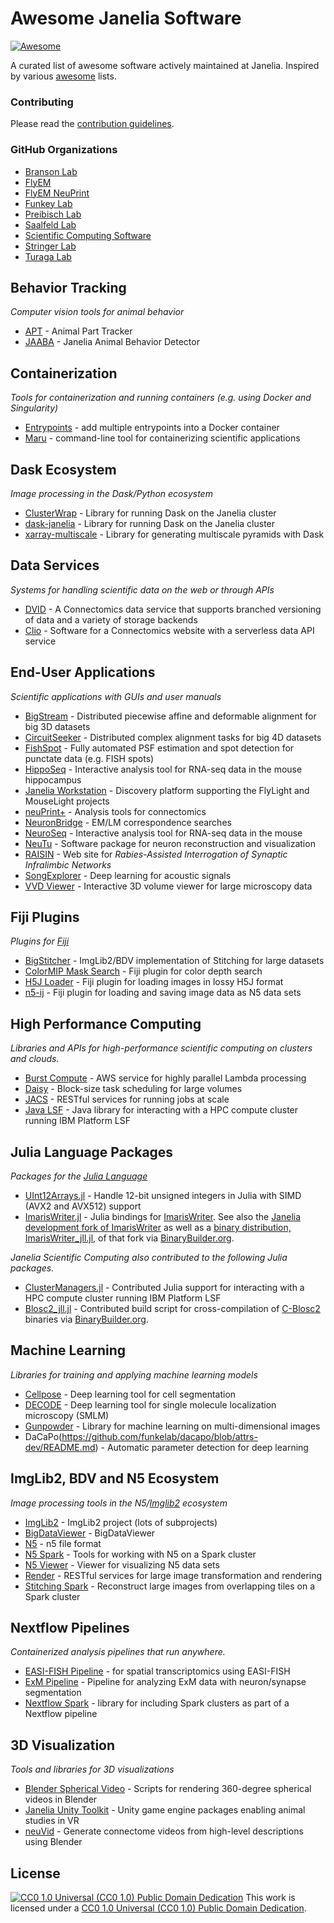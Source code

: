 # Awesome Janelia Software

[![Awesome](https://awesome.re/badge.svg)](https://awesome.re)

A curated list of awesome software actively maintained at Janelia. Inspired by various [awesome](https://github.com/sindresorhus/awesome) lists.

### Contributing

Please read the [contribution guidelines](CONTRIBUTING.md).

### GitHub Organizations

* [Branson Lab](https://github.com/kristinbranson)
* [FlyEM](https://github.com/janelia-flyem)
* [FlyEM NeuPrint](https://github.com/connectome-neuprint)
* [Funkey Lab](https://github.com/funkey)
* [Preibisch Lab](https://github.com/PreibischLab)
* [Saalfeld Lab](https://github.com/saalfeldlab)
* [Scientific Computing Software](https://github.com/JaneliaSciComp)
* [Stringer Lab](https://github.com/MouseLand)
* [Turaga Lab](https://github.com/TuragaLab)


## Behavior Tracking

*Computer vision tools for animal behavior*

* [APT](https://github.com/kristinbranson/APT) - Animal Part Tracker
* [JAABA](https://github.com/kristinbranson/JAABA) - Janelia Animal Behavior Detector 


## Containerization

*Tools for containerization and running containers (e.g. using Docker and Singularity)*

* [Entrypoints](https://github.com/JaneliaSciComp/entrypoints) - add multiple entrypoints into a Docker container
* [Maru](https://github.com/JaneliaSciComp/maru) - command-line tool for containerizing scientific applications


## Dask Ecosystem

*Image processing in the Dask/Python ecosystem*

* [ClusterWrap](https://github.com/GFleishman/ClusterWrap) - Library for running Dask on the Janelia cluster
* [dask-janelia](https://github.com/JaneliaSciComp/dask-janelia) - Library for running Dask on the Janelia cluster
* [xarray-multiscale](https://github.com/JaneliaSciComp/xarray-multiscale) - Library for generating multiscale pyramids with Dask

## Data Services

*Systems for handling scientific data on the web or through APIs*

* [DVID](https://dvid.io) - A Connectomics data service that supports branched versioning of data and a variety of storage backends
* [Clio](https://github.com/clio-janelia) - Software for a Connectomics website with a serverless data API service

## End-User Applications

*Scientific applications with GUIs and user manuals*

* [BigStream](https://github.com/GFleishman/bigstream) - Distributed piecewise affine and deformable alignment for big 3D datasets
* [CircuitSeeker](https://github.com/GFleishman/CircuitSeeker) - Distributed complex alignment tasks for big 4D datasets
* [FishSpot](https://github.com/GFleishman/fishspot) - Fully automated PSF estimation and spot detection for punctate data (e.g. FISH spots)
* [HippoSeq](https://hipposeq.janelia.org) - Interactive analysis tool for RNA-seq data in the mouse hippocampus
* [Janelia Workstation](https://github.com/JaneliaSciComp/workstation) - Discovery platform supporting the FlyLight and MouseLight projects
* [neuPrint+](https://neuprint.janelia.org) - Analysis tools for connectomics
* [NeuronBridge](https://neuronbridge.janelia.org) - EM/LM correspondence searches
* [NeuroSeq](https://neuroseq.janelia.org) - Interactive analysis tool for RNA-seq data in the mouse
* [NeuTu](https://janelia-flyem.gitbook.io/neutu) - Software package for neuron reconstruction and visualization 
* [RAISIN](https://raisin.janelia.org) - Web site for *Rabies-Assisted Interrogation of Synaptic Infralimbic Networks*
* [SongExplorer](https://github.com/JaneliaSciComp/SongExplorer) - Deep learning for acoustic signals
* [VVD Viewer](https://github.com/JaneliaSciComp/VVDViewer) - Interactive 3D volume viewer for large microscopy data


## Fiji Plugins

*Plugins for [Fiji](https://fiji.sc)*

* [BigStitcher](https://github.com/PreibischLab/BigStitcher) - ImgLib2/BDV implementation of Stitching for large datasets
* [ColorMIP Mask Search](https://github.com/JaneliaSciComp/ColorMIP_Mask_Search) - Fiji plugin for color depth search
* [H5J Loader](https://github.com/JaneliaSciComp/H5J_Loader_Plugin) - Fiji plugin for loading images in lossy H5J format
* [n5-ij](https://github.com/saalfeldlab/n5-ij) - Fiji plugin for loading and saving image data as N5 data sets


## High Performance Computing 

*Libraries and APIs for high-performance scientific computing on clusters and clouds.*

* [Burst Compute](https://github.com/JaneliaSciComp/burst-compute) - AWS service for highly parallel Lambda processing
* [Daisy](https://github.com/funkelab/daisy) - Block-size task scheduling for large volumes
* [JACS](https://github.com/JaneliaSciComp/jacs-compute) - RESTful services for running jobs at scale
* [Java LSF](https://github.com/JaneliaSciComp/java-lsf) - Java library for interacting with a HPC compute cluster running IBM Platform LSF

## Julia Language Packages

*Packages for the [Julia Language](https://julialang.org/)*
* [UInt12Arrays.jl](https://github.com/JaneliaSciComp/UInt12Arrays.jl) - Handle 12-bit unsigned integers in Julia with SIMD (AVX2 and AVX512) support
* [ImarisWriter.jl](https://github.com/JaneliaSciComp/ImarisWriter.jl) - Julia bindings for [ImarisWriter](https://github.com/imaris/ImarisWriter). See also the [Janelia development fork of ImarisWriter](https://github.com/JaneliaSciComp/ImarisWriter) as well as a [binary distribution, ImarisWriter_jll.jl,](https://github.com/JuliaBinaryWrappers/ImarisWriter_jll.jl) of that fork via [BinaryBuilder.org](https://BinaryBuilder.org).

*Janelia Scientific Computing also contributed to the following Julia packages.*
* [ClusterManagers.jl](https://github.com/JuliaParallel/ClusterManagers.jl) - Contributed Julia support for interacting with a HPC compute cluster running IBM Platform LSF
* [Blosc2_jll.jl](https://github.com/JuliaBinaryWrappers/Blosc2_jll.jl) - Contributed build script for cross-compilation of [C-Blosc2](https://github.com/Blosc/c-blosc2) binaries via [BinaryBuilder.org](https://BinaryBuilder.org).

## Machine Learning

*Libraries for training and applying machine learning models*

* [Cellpose](https://github.com/MouseLand/cellpose) - Deep learning tool for cell segmentation 
* [DECODE](https://github.com/TuragaLab/DECODE) - Deep learning tool for single molecule localization microscopy (SMLM)
* [Gunpowder](https://github.com/funkey/gunpowder) - Library for machine learning on multi-dimensional images
* DaCaPo(https://github.com/funkelab/dacapo/blob/attrs-dev/README.md) - Automatic parameter detection for deep learning


## ImgLib2, BDV and N5 Ecosystem 

*Image processing tools in the N5/[Imglib2](https://github.com/imglib/imglib2) ecosystem*

* [ImgLib2](https://github.com/imglib) - ImgLib2 project (lots of subprojects)
* [BigDataViewer](https://github.com/bigdataviewer) - BigDataViewer
* [N5](https://github.com/saalfeldlab/n5) - n5 file format
* [N5 Spark](https://github.com/saalfeldlab/n5-spark) - Tools for working with N5 on a Spark cluster
* [N5 Viewer](https://github.com/saalfeldlab/n5-viewer) - Viewer for visualizing N5 data sets
* [Render](https://github.com/saalfeldlab/render) - RESTful services for large image transformation and rendering
* [Stitching Spark](https://github.com/saalfeldlab/stitching-spark) - Reconstruct large images from overlapping tiles on a Spark cluster

## Nextflow Pipelines

*Containerized analysis pipelines that run anywhere.*

* [EASI-FISH Pipeline](https://github.com/JaneliaSciComp/multifish) - for spatial transcriptomics using EASI-FISH
* [ExM Pipeline](https://github.com/JaneliaSciComp/expansion-microscopy-pipeline) - Pipeline for analyzing ExM data with neuron/synapse segmentation
* [Nextflow Spark](https://github.com/JaneliaSciComp/nextflow-spark) - library for including Spark clusters as part of a Nextflow pipeline


## 3D Visualization

*Tools and libraries for 3D visualizations*

* [Blender Spherical Video](https://github.com/JaneliaSciComp/blender-spherical-video) - Scripts for rendering 360-degree spherical videos in Blender
* [Janelia Unity Toolkit](https://github.com/JaneliaSciComp/janelia-unity-toolkit) - Unity game engine packages enabling animal studies in VR
* [neuVid](https://github.com/connectome-neuprint/neuVid) - Generate connectome videos from high-level descriptions using Blender


## License

[![CC0 1.0 Universal (CC0 1.0) Public Domain Dedication ](https://i.creativecommons.org/p/zero/1.0/88x31.png)](https://creativecommons.org/publicdomain/zero/1.0/)
This work is licensed under a [CC0 1.0 Universal (CC0 1.0) Public Domain Dedication](https://creativecommons.org/publicdomain/zero/1.0/).

